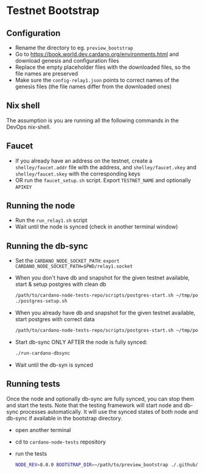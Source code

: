 Testnet Bootstrap
=================

Configuration
-------------

* Rename the directory to eg. `preview_bootstrap`
* Go to <https://book.world.dev.cardano.org/environments.html>
  and download genesis and configuration files
* Replace the empty placeholder files with the downloaded files, so the file names are preserved
* Make sure the `config-relay1.json` points to correct names of the genesis files (the file names differ from the downloaded ones)

Nix shell
---------

The assumption is you are running all the following commands in the DevOps nix-shell.

Faucet
------

* If you already have an address on the testnet, create a `shelley/faucet.addr` file with the address,
  and `shelley/faucet.vkey` and `shelley/faucet.skey` with the corresponding keys
* OR run the `faucet_setup.sh` script. Export `TESTNET_NAME` and optionally `APIKEY`

Running the node
----------------

* Run the `run_relay1.sh` script
* Wait until the node is synced (check in another terminal window)

Running the db-sync
--------------------

* Set the `CARDANO_NODE_SOCKET_PATH`: `export CARDANO_NODE_SOCKET_PATH=$PWD/relay1.socket`
* When you don't have db and snapshot for the given testnet available, start & setup postgres with clean db

    ```sh
    /path/to/cardano-node-tests-repo/scripts/postgres-start.sh ~/tmp/postgres-for-testnet/ -k
    ./postgres-setup.sh
    ```

* When you already have db and snapshot for the given testnet available, start postgres with correct data

    ```sh
    /path/to/cardano-node-tests-repo/scripts/postgres-start.sh ~/tmp/postgres-for-testnet/
    ```

* Start db-sync ONLY AFTER the node is fully synced:

    ```sh
    ./run-cardano-dbsync
    ```

* Wait until the db-syn is synced

Running tests
-------------

Once the node and optionally db-sync are fully synced, you can stop them and start the tests.
Note that the testing framework will start node and db-sync processes automatically. It will use the synced states of both node and db-sync if available in the bootstrap directory.

* open another terminal
* cd to `cardano-node-tests` repository
* run the tests

    ```sh
    NODE_REV=8.0.0 BOOTSTRAP_DIR=~/path/to/preview_bootstrap ./.github/regression.sh
    ```
